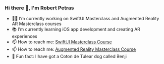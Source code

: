 ### Hi there 👋, I'm Robert Petras

- 🧑‍💻 I’m currently working on SwiftUI Masterclass and Augmented Reality AR Masterclass courses
- 📚 I’m currently learning iOS app development and creating AR experiences 
- 📫 How to reach me: [SwiftUI Masterclass Course](https://swiftuimasterclass.com)
- 📫 How to reach me: [Augmented Reality Masterclass Course](https://realitymasterclass.com)
- 🐶 Fun fact: I have got a Coton de Tulear dog called Benji
